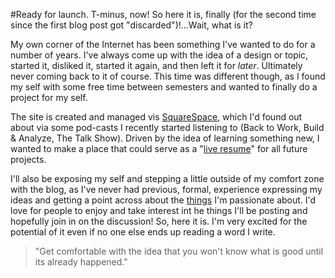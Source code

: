 #Ready for launch. T-minus, now!
So here it is, finally (for the second time since the first blog post got "discarded")!…Wait, what is it?

My own corner of the Internet has been something I've wanted to do for a number of years. I've always come up with the idea of a design or topic, started it, disliked it, started it again, and then left it for _later_. Ultimately never coming back to it of course. This time was different though, as I found my self with some free time between semesters and wanted to finally do a project for my self.

The site is created and managed vis [SquareSpace](http://www.squarespace.com), which I'd found out about via some pod-casts I recently started listening to (Back to Work, Build & Analyze, The Talk Show). Driven by the idea of learning something new, I wanted to make a place that could serve as a "[live resume](/experience)" for all future projects.

I'll also be exposing my self and stepping a little outside of my comfort zone with the blog, as I've never had previous, formal, experience expressing my ideas and getting a point across about the [things](/about) I'm passionate about. I'd love for people to enjoy and take interest int he things I'll be posting and hopefully join in on the discussion! So, here it is. I'm very excited for the potential of it even if no one else ends up reading a word I write.

>	"Get comfortable with the idea that you won't know what is good until its already happened."
